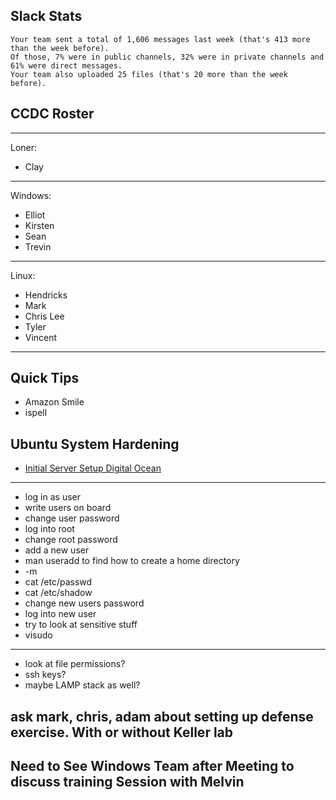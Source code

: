 ## Slack Stats

```
Your team sent a total of 1,606 messages last week (that's 413 more than the week before).
Of those, 7% were in public channels, 32% were in private channels and 61% were direct messages.
Your team also uploaded 25 files (that's 20 more than the week before).
```

## CCDC Roster

---

Loner:
- Clay

---

Windows:

- Elliot
- Kirsten
- Sean
- Trevin

---

Linux:

- Hendricks
- Mark
- Chris Lee
- Tyler
- Vincent

---

## Quick Tips

- Amazon Smile
- ispell

## Ubuntu System Hardening

- [Initial Server Setup Digital Ocean](https://www.digitalocean.com/community/tutorials/initial-server-setup-with-ubuntu-14-04)

---

- log in as user
- write users on board
- change user password
- log into root
- change root password
- add a new user
- man useradd to find how to create a home directory
- -m
- cat /etc/passwd
- cat /etc/shadow
- change new users password
- log into new user
- try to look at sensitive stuff
- visudo

---

- look at file permissions?
- ssh keys?
- maybe LAMP stack as well?

## ask mark, chris, adam about setting up defense exercise. With or without Keller lab

## Need to See Windows Team after Meeting to discuss training Session with Melvin
